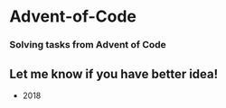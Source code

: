 # Advent-of-Code
<h3>Solving tasks from Advent of Code</h3>
<h2>Let me know if you have better idea!</h2>
<ul>
    <li> 2018 </li>
</ul>

